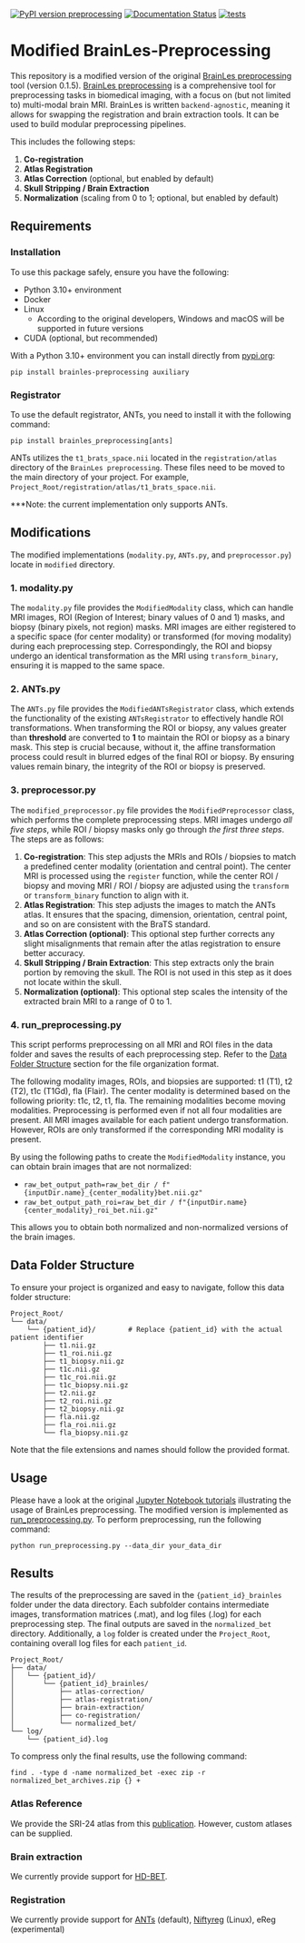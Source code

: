 [![PyPI version preprocessing](https://badge.fury.io/py/brainles-preprocessing.svg)](https://pypi.python.org/pypi/brainles-preprocessing/)
[![Documentation Status](https://readthedocs.org/projects/brainles-preprocessing/badge/?version=latest)](http://brainles-preprocessing.readthedocs.io/?badge=latest)
[![tests](https://github.com/BrainLesion/preprocessing/actions/workflows/tests.yml/badge.svg)](https://github.com/BrainLesion/preprocessing/actions/workflows/tests.yml)


# Modified BrainLes-Preprocessing
This repository is a modified version of the original [BrainLes preprocessing](https://github.com/BrainLesion/preprocessing) tool (version 0.1.5).
[BrainLes preprocessing](https://github.com/BrainLesion/preprocessing) is a comprehensive tool for preprocessing tasks in biomedical imaging, with a focus on (but not limited to) multi-modal brain MRI.
BrainLes is written `backend-agnostic`, meaning it allows for swapping the registration and brain extraction tools.
It can be used to build modular preprocessing pipelines.

This includes the following steps:
1. **Co-registration**
2. **Atlas Registration**
3. **Atlas Correction** (optional, but enabled by default)
4. **Skull Stripping / Brain Extraction**
5. **Normalization** (scaling from 0 to 1; optional, but enabled by default)


## Requirements
### Installation
To use this package safely, ensure you have the following:
* Python 3.10+ environment
* Docker
* Linux
  * According to the original developers, Windows and macOS will be supported in future versions
* CUDA (optional, but recommended)

With a Python 3.10+ environment you can install directly from [pypi.org](https://pypi.org/project/brainles-preprocessing/):
```
pip install brainles-preprocessing auxiliary
```

### Registrator
To use the default registrator, ANTs, you need to install it with the following command:
 ```
pip install brainles_preprocessing[ants]
```
ANTs utilizes the `t1_brats_space.nii` located in the `registration/atlas` directory of the `BrainLes preprocessing`.
These files need to be moved to the main directory of your project.
For example, `Project_Root/registration/atlas/t1_brats_space.nii`.

***Note: the current implementation only supports ANTs.


## Modifications
The modified implementations (`modality.py`, `ANTs.py`, and `preprocessor.py`) locate in `modified` directory.


### 1. modality.py
The `modality.py` file provides the `ModifiedModality` class, which can handle MRI images, ROI 
(Region of Interest; binary values of 0 and 1) masks, and biopsy (binary pixels, not region) masks.
MRI images are either registered to a specific space (for center modality) or transformed (for moving modality) during each preprocessing step.
Correspondingly, the ROI and biopsy undergo an identical transformation as the MRI using `transform_binary`, ensuring it is mapped to the same space.


### 2. ANTs.py
The `ANTs.py` file provides the `ModifiedANTsRegistrator` class, which extends the functionality of the 
existing `ANTsRegistrator` to effectively handle ROI transformations. 
When transforming the ROI or biopsy, any values greater than **threshold** are converted to **1** to maintain the ROI or biopsy as a binary mask. 
This step is crucial because, without it, the affine transformation process could result in blurred edges of the 
final ROI or biopsy. By ensuring values remain binary, the integrity of the ROI or biopsy is preserved.


### 3. preprocessor.py
The `modified_preprocessor.py` file provides the `ModifiedPreprocessor` class, which performs the complete 
preprocessing steps. MRI images undergo *all five steps*, while ROI / biopsy masks only go through *the first three steps*. 
The steps are as follows:
1. **Co-registration**: This step adjusts the MRIs and ROIs / biopsies to match a predefined center modality (orientation and central point).
The center MRI is processed using the `register` function, while the center ROI / biopsy and moving MRI / ROI / biopsy are 
adjusted using the `transform` or `transform_binary` function to align with it.
2. **Atlas Registration**: This step adjusts the images to match the ANTs atlas.
It ensures that the spacing, dimension, orientation, central point, and so on are consistent with the BraTS standard.
3. **Atlas Correction (optional)**: This optional step further corrects any slight misalignments that remain after the atlas registration to ensure better accuracy.
4. **Skull Stripping / Brain Extraction**: This step extracts only the brain portion by removing the skull. The ROI is not used in this step as it does not locate within the skull.
5. **Normalization (optional)**: This optional step scales the intensity of the extracted brain MRI to a range of 0 to 1.


### 4. run_preprocessing.py
This script performs preprocessing on all MRI and ROI files in the data folder and saves the results of each preprocessing step.
Refer to the [Data Folder Structure](#data-folder-structure) section for the file organization format.

The following modality images, ROIs, and biopsies are supported: t1 (T1), t2 (T2), t1c (T1Gd), fla (Flair).
The center modality is determined based on the following priority: t1c, t2, t1, fla.
The remaining modalities become moving modalities. Preprocessing is performed even if not all four modalities are present.
All MRI images available for each patient undergo transformation.
However, ROIs are only transformed if the corresponding MRI modality is present.

By using the following paths to create the `ModifiedModality` instance, you can obtain brain images that are not normalized:
* `raw_bet_output_path=raw_bet_dir / f"{inputDir.name}_{center_modality}bet.nii.gz"`
* `raw_bet_output_path_roi=raw_bet_dir / f"{inputDir.name}{center_modality}_roi_bet.nii.gz"`

This allows you to obtain both normalized and non-normalized versions of the brain images.


## Data Folder Structure
To ensure your project is organized and easy to navigate, follow this data folder structure:

```
Project_Root/
└── data/
    └── {patient_id}/        # Replace {patient_id} with the actual patient identifier
        ├── t1.nii.gz
        ├── t1_roi.nii.gz
        ├── t1_biopsy.nii.gz
        ├── t1c.nii.gz
        ├── t1c_roi.nii.gz
        ├── t1c_biopsy.nii.gz
        ├── t2.nii.gz
        ├── t2_roi.nii.gz
        ├── t2_biopsy.nii.gz
        ├── fla.nii.gz
        ├── fla_roi.nii.gz
        └── fla_biopsy.nii.gz
```

Note that the file extensions and names should follow the provided format.

## Usage
Please have a look at the original [Jupyter Notebook tutorials](https://github.com/BrainLesion/tutorials/tree/main/preprocessing) illustrating the usage of BrainLes preprocessing.
The modified version is implemented as [run_preprocessing.py](#4-run_preprocessingpy). To perform preprocessing, run the following command:
```
python run_preprocessing.py --data_dir your_data_dir
```

## Results
The results of the preprocessing are saved in the `{patient_id}_brainles` folder under the data directory. 
Each subfolder contains intermediate images, transformation matrices (.mat), and log files (.log) for each preprocessing step. 
The final outputs are saved in the `normalized_bet` directory.
Additionally, a `log` folder is created under the `Project_Root`, containing overall log files for each `patient_id`.

```
Project_Root/
├── data/
│   └── {patient_id}/
│       └── {patient_id}_brainles/
│           ├── atlas-correction/
│           ├── atlas-registration/
│           ├── brain-extraction/
│           ├── co-registration/
│           └── normalized_bet/
└── log/
    └── {patient_id}.log
```

To compress only the final results, use the following command:
```
find . -type d -name normalized_bet -exec zip -r normalized_bet_archives.zip {} +
```


### Atlas Reference
We provide the SRI-24 atlas from this [publication](https://www.ncbi.nlm.nih.gov/pmc/articles/PMC2915788/).
However, custom atlases can be supplied.

### Brain extraction
We currently provide support for [HD-BET](https://github.com/MIC-DKFZ/HD-BET).

### Registration
We currently provide support for [ANTs](https://github.com/ANTsX/ANTs) (default), [Niftyreg](https://github.com/KCL-BMEIS/niftyreg) (Linux), eReg (experimental)

<!-- TODO mention defacing -->
